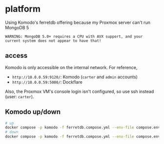 # platform

Using Komodo's ferretdb offering because my Proxmox server can't run MongoDB 5

`WARNING: MongoDB 5.0+ requires a CPU with AVX support, and your current system does not appear to have that!`

## access

Komodo is only accessible on the internal network. For reference,

- `http://10.0.0.59:9120/`: Komodo (`carter` and `admin` accounts)
- `http://10.0.0.59:5000/`: Dockflare

Also, the Proxmox VM's console login isn't configured, so use ssh instead (user: `carter`).

## Komodo up/down

```bash
# up
docker compose -p komodo -f ferretdb.compose.yml --env-file compose.env up -d
# down
docker compose -p komodo -f ferretdb.compose.yml --env-file compose.env down
```